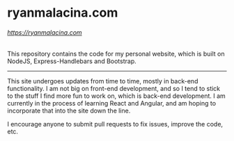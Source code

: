 # ryanmalacina.com
###### https://ryanmalacina.com
This repository contains the code for my personal website, which is built on NodeJS, Express-Handlebars and Bootstrap.

---

This site undergoes updates from time to time, mostly in back-end functionality. I am not big on front-end development, and so I tend to stick to the stuff I find more fun to work on, which is back-end development. I am currently in the process of learning React and Angular, and am hoping to incorporate that into the site down the line.

I encourage anyone to submit pull requests to fix issues, improve the code, etc.
